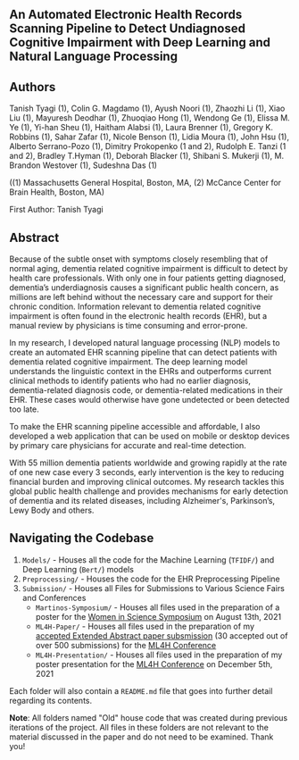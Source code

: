 
## An Automated Electronic Health Records Scanning Pipeline to Detect Undiagnosed Cognitive Impairment with Deep Learning and Natural Language Processing

## Authors
Tanish Tyagi (1), Colin G. Magdamo (1), Ayush Noori (1), Zhaozhi Li (1), Xiao Liu (1), Mayuresh Deodhar (1), Zhuoqiao Hong (1), Wendong Ge (1), Elissa M. Ye (1), Yi-han Sheu (1), Haitham Alabsi (1), Laura Brenner (1), Gregory K. Robbins (1), Sahar Zafar (1), Nicole Benson (1), Lidia Moura (1), John Hsu (1), Alberto Serrano-Pozo (1), Dimitry Prokopenko (1 and 2), Rudolph E. Tanzi (1 and 2), Bradley T.Hyman (1), Deborah Blacker (1), Shibani S. Mukerji (1), M. Brandon Westover (1), Sudeshna Das (1) 

((1) Massachusetts General Hospital, Boston, MA, (2) McCance Center for Brain Health, Boston, MA)

First Author: Tanish Tyagi

## Abstract
Because of the subtle onset with symptoms closely resembling that of normal aging, dementia related cognitive impairment is difficult to detect by health care professionals. With only one in four patients getting diagnosed, dementia’s underdiagnosis causes a significant public health concern, as millions are left behind without the necessary care and support for their chronic condition. Information relevant to dementia related cognitive impairment is often found in the electronic health records (EHR), but a manual review by physicians is time consuming and error-prone.

In my research, I developed natural language processing (NLP) models to create an automated EHR scanning pipeline that can detect patients with dementia related cognitive impairment. The deep learning model understands the linguistic context in the EHRs and outperforms current clinical methods to identify patients who had no earlier diagnosis, dementia-related diagnosis code, or dementia-related medications in their EHR. These cases would otherwise have gone undetected or been detected too late.

To make the EHR scanning pipeline accessible and affordable, I also developed a web application that can be used on mobile or desktop devices by primary care physicians for accurate and real-time detection.

With 55 million dementia patients worldwide and growing rapidly at the rate of one new case every 3 seconds, early intervention is the key to reducing financial burden and improving clinical outcomes. My research tackles this global public health challenge and provides mechanisms for early detection of dementia and its related diseases, including Alzheimer's, Parkinson’s, Lewy Body and others.

## Navigating the Codebase
1. ```Models/``` - Houses all the code for the Machine Learning (```TFIDF/```) and Deep Learning (```Bert/```) models 
2. ```Preprocessing/``` - Houses the code for the EHR Preprocessing Pipeline 
3.  ```Submission/``` - Houses all Files for Submissions to Various Science Fairs and Conferences
	*  ```Martinos-Symposium/``` - Houses all files used in the preparation of a poster for the [Women in Science Symposium](https://wis.martinos.org/mcss/) on August 13th, 2021 
	* ```ML4H-Paper/```  -  Houses all files used in the preparation of my [accepted Extended Abstract paper subsmission](https://arxiv.org/abs/2111.09115) (30 accepted out of over 500 submissions) for the [ML4H Conference](https://ml4health.github.io/2021/papers.html) 
	* ```ML4H-Presentation/```  - Houses all files used in the preparation of my poster  presentation for the [ML4H Conference](https://ml4health.github.io/2021/papers.html) on December 5th, 2021 

Each folder will also contain a ```README.md``` file that goes into further detail regarding its contents. 

**Note**: All folders named "Old" house code that was created during previous iterations of the project. All files in these folders are not relevant to the material discussed in the paper and do not need to be examined. Thank you!
